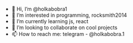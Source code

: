 - 👋 Hi, I’m @holkabobra1
- 👀 I’m interested in programming, rocksmith2014
- 🌱 I’m currently learning js, react
- 💞️ I’m looking to collaborate on cool projects
- 📫 How to reach me: telegram - @holkabobra.1

<!---
holkabobra1/holkabobra1 is a ✨ special ✨ repository because its `README.md` (this file) appears on your GitHub profile.
You can click the Preview link to take a look at your changes.
--->
